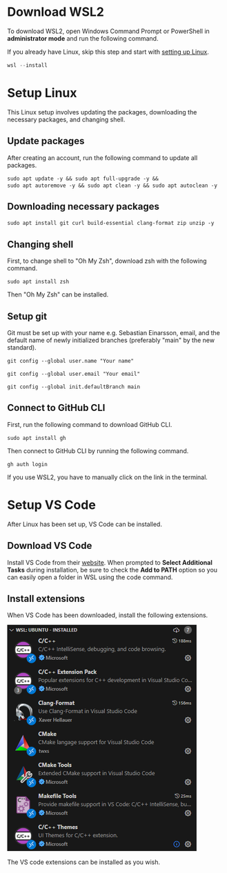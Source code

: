 # Download WSL2

To download WSL2, open Windows Command Prompt or PowerShell in **administrator mode** and run the following command.

If you already have Linux, skip this step and start with [setting up Linux](#setup-linux).

```powershell
wsl --install
```

# Setup Linux

This Linux setup involves updating the packages, downloading the necessary packages, and changing shell.

## Update packages

After creating an account, run the following command to update all packages.

```shell
sudo apt update -y && sudo apt full-upgrade -y &&
sudo apt autoremove -y && sudo apt clean -y && sudo apt autoclean -y
```

## Downloading necessary packages

```shell
sudo apt install git curl build-essential clang-format zip unzip -y
```

## Changing shell

First, to change shell to "Oh My Zsh", download zsh with the following command.

```shell
sudo apt install zsh
```

Then "Oh My Zsh" can be installed.

## Setup git

Git must be set up with your name e.g. Sebastian Einarsson, email, and the default name of newly initialized branches (preferably "main" by the new standard).

```shell
git config --global user.name "Your name"
```

```shell
git config --global user.email "Your email"
```

```shell
git config --global init.defaultBranch main
```

## Connect to GitHub CLI

First, run the following command to download GitHub CLI.

```shell
sudo apt install gh
```

Then connect to GitHub CLI by running the following command.

```shell
gh auth login
```

If you use WSL2, you have to manually click on the link in the terminal.

# Setup VS Code

After Linux has been set up, VS Code can be installed.

## Download VS Code

Install VS Code from their [website](https://vscode.download.prss.microsoft.com/dbazure/download/stable/f1e16e1e6214d7c44d078b1f0607b2388f29d729/VSCodeUserSetup-x64-1.91.1.exe).
When prompted to **Select Additional Tasks** during installation, be sure to check the **Add to PATH** option so you can easily open a folder in WSL using the code command.


## Install extensions

When VS Code has been downloaded, install the following extensions.

![Extensions](Extensions.png)

The VS code extensions can be installed as you wish.
